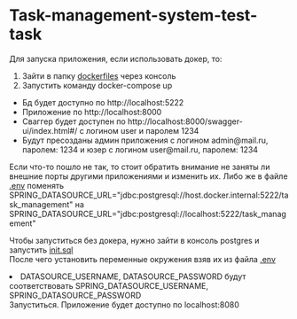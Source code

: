 # Task-management-system-test-task
Для запуска приложения, если использовать докер, то:
1. Зайти в папку [dockerfiles](DockerFiles ) через консоль
2. Запустить команду docker-compose up


<ul>
<li>Бд будет доступно по http://localhost:5222</li>

<li>Приложение по http://localhost:8000</li> 

<li>Сваггер будет доступен по http://localhost:8000/swagger-ui/index.html#/ с логином user и паролем 1234</li>

<li>Будут пресозданы админ приложения с логином admin@mail.ru, паролем: 1234 и юзер с логином user@mail.ru, паролем: 1234</li>

</ul>

Если что-то пошло не так, то стоит обратить внимание не заняты ли внешние порты другими приложениями и изменить их. Либо же в файле [.env](/DockerFiles/.env) поменять SPRING_DATASOURCE_URL="jdbc:postgresql://host.docker.internal:5222/task_management" на SPRING_DATASOURCE_URL="jdbc:postgresql://localhost:5222/task_management"

Чтобы запуститься без докера, нужно зайти в консоль postgres и запустить [init.sql](DockerFiles/init.sql)
<br>После чего установить переменные окружения взяв их из файла [.env](DockerFiles/.env) <li>DATASOURCE_USERNAME, DATASOURCE_PASSWORD будут соответствовать SPRING_DATASOURCE_USERNAME, SPRING_DATASOURCE_PASSWORD
<br>Запуститься. Приложение будет доступно по localhost:8080